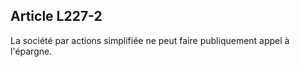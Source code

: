 Article L227-2
----
La société par actions simplifiée ne peut faire publiquement appel à l'épargne.
